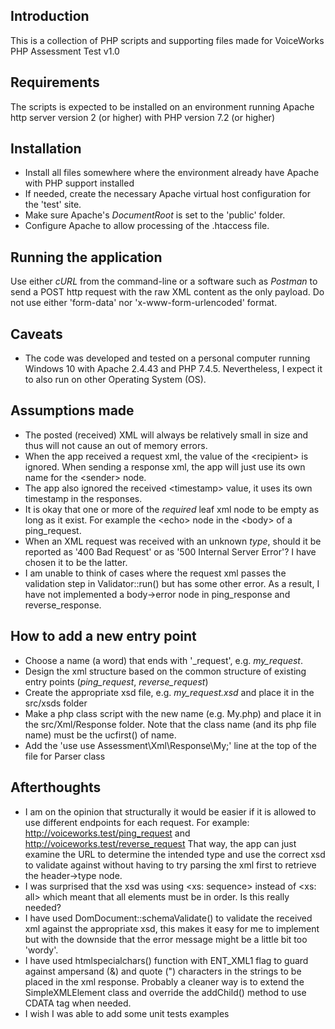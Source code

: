 Introduction
------------
This is a collection of PHP scripts and supporting files made for VoiceWorks PHP Assessment Test v1.0


Requirements
------------
The scripts is expected to be installed on an environment running Apache http server version 2 (or higher) with PHP
version 7.2 (or higher)


Installation
------------
* Install all files somewhere where the environment already have Apache with PHP support installed
* If needed, create the necessary Apache virtual host configuration for the 'test' site.
* Make sure Apache's _DocumentRoot_ is set to the 'public' folder.
* Configure Apache to allow processing of the .htaccess file.


Running the application
-----------------------
Use either _cURL_ from the command-line or a software such as _Postman_ to send a POST http request with the raw XML content
as the only payload. Do not use either 'form-data' nor 'x-www-form-urlencoded' format.


Caveats
-------
* The code was developed and tested on a personal computer running Windows 10 with Apache 2.4.43 and PHP 7.4.5.
  Nevertheless, I expect it to also run on other Operating System (OS).


Assumptions made
----------------
* The posted (received) XML will always be relatively small in size and thus will not cause an out of memory errors.
* When the app received a request xml, the value of the &lt;recipient&gt; is ignored. 
  When sending a response xml, the app will just use its own name for the &lt;sender&gt; node.
* The app also ignored the received &lt;timestamp&gt; value, it uses its own timestamp in the responses. 
* It is okay that one or more of the _required_ leaf xml node to be empty as long as it exist. 
  For example the &lt;echo&gt; node in the &lt;body&gt; of a ping_request.
* When an XML request was received with an unknown _type_, should it be reported as '400 Bad Request' or as 
  '500 Internal Server Error'? I have chosen it to be the latter.
* I am unable to think of cases where the request xml passes the validation step in Validator::run() but has some
  other error. As a result, I have not implemented a body-&gt;error node in ping_response and reverse_response.     

How to add a new entry point
----------------------------
* Choose a name (a word) that ends with '_request', e.g. _my_request_.
* Design the xml structure based on the common structure of existing entry points (_ping_request_, _reverse_request_)
* Create the appropriate xsd file, e.g. _my_request.xsd_ and place it in the src/xsds folder
* Make a php class script with the new name (e.g. My.php) and place it in the src/Xml/Response folder. 
  Note that the class name (and its php file name) must be the ucfirst() of name.
* Add the 'use use Assessment\Xml\Response\My;' line at the top of the file for Parser class

Afterthoughts
-------------
* I am on the opinion that structurally it would be easier if it is allowed to use different endpoints for each request. 
  For example: http://voiceworks.test/ping_request and http://voiceworks.test/reverse_request
  That way, the app can just examine the URL to determine the intended type and use the correct xsd to validate against
  without having to try parsing the xml first to retrieve the header-&gt;type node.
* I was surprised that the xsd was using &lt;xs: sequence&gt; instead of &lt;xs: all&gt; which meant that all elements
  must be in order. Is this really needed?
* I have used DomDocument::schemaValidate() to validate the received xml against the appropriate xsd, this makes it
  easy for me to implement but with the downside that the error message might be a little bit too 'wordy'.
* I have used htmlspecialchars() function with ENT_XML1 flag to guard against ampersand (&) and quote (") characters
  in the strings to be placed in the xml response. Probably a cleaner way is to extend the SimpleXMLElement class and
  override the addChild() method to use CDATA tag when needed.
* I wish I was able to add some unit tests examples
